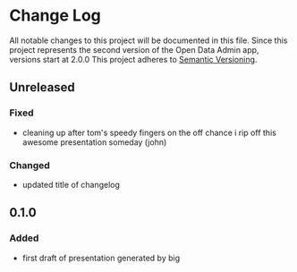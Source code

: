 # Change Log
All notable changes to this project will be documented in this file.
Since this project represents the second version of the Open Data Admin app, versions start at 2.0.0
This project adheres to [Semantic Versioning](http://semver.org/).

## Unreleased

### Fixed
- cleaning up after tom's speedy fingers on the off chance i rip off this awesome presentation someday (john)

### Changed
- updated title of changelog

## 0.1.0

### Added
- first draft of presentation generated by big
